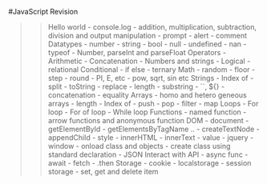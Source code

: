 #JavaScript Revision

>> Hello world
    - console.log
    - addition, multiplication, subtraction, division and output manipulation
    - prompt
    - alert
    - comment
>> Datatypes
    - number
    - string
    - bool
    - null
    - undefined
    - nan
    - typeof
    - Number, parseInt and parseFloat
>> Operators
    - Arithmetic
    - Concatenation
    - Numbers and strings
    - Logical
    - relational
>> Conditional
    - if else
    - ternary
>> Math
    - random
    - floor
    - step
    - round
    - PI, E, etc
    - pow, sqrt, sin etc
>> Strings
    - Index of
    - split
    - toString
    - replace
    - length
    - substring
    - ``, ${}
    - concatenation
    - equality
>> Arrays
    - homo and hetero geneous arrays
    - length
    - Index of
    - push
    - pop
    - filter
    - map
>> Loops
    - For loop
    - For of loop
    - While loop
>> Functions
    - named function
    - arrow functions and anonymous function
>> DOM
    - document
        - getElementById
        - getElementsByTagName
        ..
        - createTextNode
        - appendChild
        - style
        - innerHTML
        - innerText
        - value
        - jquery
    - window
        - onload
>> class and objects
    - create class using standard declaration
    - JSON
>> Interact with API
    - async func
        - await
        - fetch
    - .then
>> Storage
    - cookie
    - localstorage
    - session storage
    - set, get and delete item